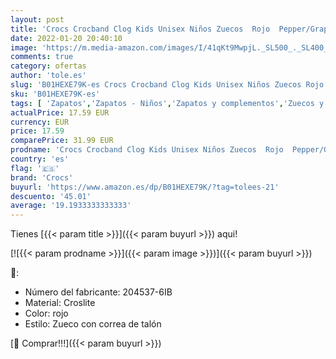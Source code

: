 ```yaml
---
layout: post
title: 'Crocs Crocband Clog Kids Unisex Niños Zuecos  Rojo  Pepper/Graphite   32/33 EU'
date: 2022-01-20 20:40:10
image: 'https://m.media-amazon.com/images/I/41qKt9MwpjL._SL500_._SL400_.jpg'
comments: true
category: ofertas
author: 'tole.es'
slug: 'B01HEXE79K-es Crocs Crocband Clog Kids Unisex Niños Zuecos Rojo...'
sku: 'B01HEXE79K-es'
tags: [ 'Zapatos','Zapatos - Niños','Zapatos y complementos','Zuecos y mules para niño','crocs','zuecos', ]
actualPrice: 17.59 EUR
currency: EUR
price: 17.59
comparePrice: 31.99 EUR
prodname: 'Crocs Crocband Clog Kids Unisex Niños Zuecos  Rojo  Pepper/Graphite   32/33 EU'
country: 'es'
flag: '🇪🇸'
brand: 'Crocs'
buyurl: 'https://www.amazon.es/dp/B01HEXE79K/?tag=tolees-21'
descuento: '45.01'
average: '19.1933333333333'
---
```


Tienes [{{< param title >}}]({{< param buyurl >}}) aqui!

[![{{< param prodname >}}]({{< param image >}})]({{< param buyurl >}})

🔎:

- Número del fabricante: 204537-6IB
- Material: Croslite
- Color: rojo
- Estilo: Zueco con correa de talón

[🛒 Comprar!!!]({{< param buyurl >}})
